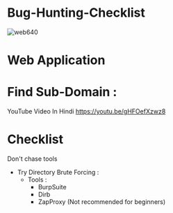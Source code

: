 # Bug-Hunting-Checklist
![web640](https://user-images.githubusercontent.com/59237881/225519816-500cc827-2c7f-42a4-b772-552eb1e6e11e.jpg)
# Web Application

# Find Sub-Domain :
 YouTube Video In Hindi
   https://youtu.be/gHFOefXzwz8
   
# Checklist
 Don't chase tools
* Try Directory Brute Forcing  :
   * Tools :
     * BurpSuite
     * Dirb  
     * ZapProxy (Not recommended for beginners)
